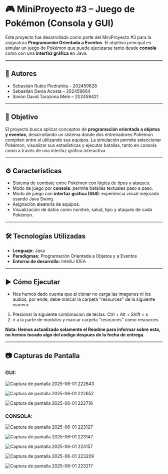 # 🎮 MiniProyecto #3 – Juego de Pokémon (Consola y GUI)

Este proyecto fue desarrollado como parte del MiniProyecto #3 para la asignatura **Programación Orientada a Eventos**. El objetivo principal es simular un juego de Pokémon que puede ejecutarse tanto desde **consola** como con una **interfaz gráfica** en Java.

---

## 👥 Autores

- Sebastián Rubio Piedrahita – 202459628  
- Sebastián Devia Acosta – 202459664  
- Simón David Tarazona Melo – 202459421

---

## 🧠 Objetivo

El proyecto busca aplicar conceptos de **programación orientada a objetos y eventos**, desarrollando un sistema donde dos entrenadores Pokémon compiten entre sí utilizando sus equipos. La simulación permite seleccionar Pokémon, visualizar sus estadísticas y ejecutar batallas, tanto en consola como a través de una interfaz gráfica interactiva.

---

## ⚙️ Características

- Sistema de combate entre Pokémon con lógica de tipos y ataques.
- Modo de juego por **consola**: permite batallas textuales paso a paso.
- Modo de juego con **interfaz gráfica (GUI)**: experiencia visual mejorada usando Java Swing.
- Asignación aleatoria de equipos.
- Visualización de datos como nombre, salud, tipo y ataques de cada Pokémon.

---

## 🛠️ Tecnologías Utilizadas

- **Lenguaje:** Java  
- **Paradigmas:** Programación Orientada a Objetos y a Eventos  
- **Entorno de desarrollo:** IntelliJ IDEA 

---
## ▶️ Cómo Ejecutar
- Nos hemos dado cuenta que al clonar no carga las imagenes ni los audios, por ende, debe marcar la carpeta "resources"
de la siguiente manera:
1. Presionar la siguiente combinacion de teclas: Ctrl + Alt + Shift + s
2. ir a la parte de modulos y marcar carpeta "resources" como resources

**Nota: Hemos actualizado solamente el Readme para informar sobre esto, no hemos tocado algo del codigo despues de la fecha de entrega.**

---
## 📷 Capturas de Pantalla

### **GUI:**

![Captura de pantalla 2025-06-01 222643](https://github.com/user-attachments/assets/c2123ad1-6628-415c-b412-769f84ed4a3d)

![Captura de pantalla 2025-06-01 222652](https://github.com/user-attachments/assets/7fea2031-35f9-4c9f-b7ca-3a51035885f0)

![Captura de pantalla 2025-06-01 222718](https://github.com/user-attachments/assets/33438d1e-7867-4c14-a391-269c0dfa233e)

### **CONSOLA:**

![Captura de pantalla 2025-06-01 223127](https://github.com/user-attachments/assets/a5696790-e095-49a3-b7d4-35178c3135b0)

![Captura de pantalla 2025-06-01 223147](https://github.com/user-attachments/assets/ca2f7630-17ea-4427-9a4a-6727a0a9c1e8)

![Captura de pantalla 2025-06-01 223157](https://github.com/user-attachments/assets/efa0c045-bdca-42c8-a9b1-895ab5352647)

![Captura de pantalla 2025-06-01 223209](https://github.com/user-attachments/assets/686bee18-3ea8-4c2f-b60f-d1a3067dd308)

![Captura de pantalla 2025-06-01 223217](https://github.com/user-attachments/assets/9af590a5-ec08-471d-a102-2129bc68ac02)



